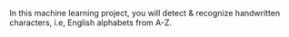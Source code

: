 In this machine learning project, you will detect & recognize handwritten characters, i.e, English alphabets from A-Z.
